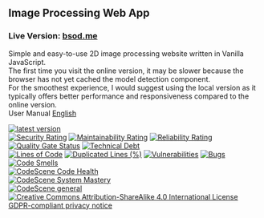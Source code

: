 ## Image Processing Web App
### Live Version: [bsod.me](https://bsod.me/)  
Simple and easy-to-use 2D image processing website written in Vanilla JavaScript.  
The first time you visit the online version, it may be slower because the browser has not yet cached the model detection component.  
For the smoothest experience, I would suggest using the local version as it typically offers better performance and responsiveness compared to the online version.  
User Manual [English](BSOD.me%20User%20Manual.pdf)  

[![latest version](https://img.shields.io/github/v/release/spacemiqote/spacemiqote.github.io?color=rgb%28143%2C%20252%2C%20158%29&style=flat-square)](https://github.com/spacemiqote/spacemiqote.github.io/releases/latest)  
[![Security Rating](https://sonarcloud.io/api/project_badges/measure?project=spacemiqote_spacemiqote.github.io&metric=security_rating)](https://sonarcloud.io/summary/new_code?id=spacemiqote_spacemiqote.github.io)
[![Maintainability Rating](https://sonarcloud.io/api/project_badges/measure?project=spacemiqote_spacemiqote.github.io&metric=sqale_rating)](https://sonarcloud.io/summary/new_code?id=spacemiqote_spacemiqote.github.io)
[![Reliability Rating](https://sonarcloud.io/api/project_badges/measure?project=spacemiqote_spacemiqote.github.io&metric=reliability_rating)](https://sonarcloud.io/summary/new_code?id=spacemiqote_spacemiqote.github.io)  
[![Quality Gate Status](https://sonarcloud.io/api/project_badges/measure?project=spacemiqote_spacemiqote.github.io&metric=alert_status)](https://sonarcloud.io/summary/new_code?id=spacemiqote_spacemiqote.github.io)
[![Technical Debt](https://sonarcloud.io/api/project_badges/measure?project=spacemiqote_spacemiqote.github.io&metric=sqale_index)](https://sonarcloud.io/summary/new_code?id=spacemiqote_spacemiqote.github.io)  
[![Lines of Code](https://sonarcloud.io/api/project_badges/measure?project=spacemiqote_spacemiqote.github.io&metric=ncloc)](https://sonarcloud.io/summary/new_code?id=spacemiqote_spacemiqote.github.io)
[![Duplicated Lines (%)](https://sonarcloud.io/api/project_badges/measure?project=spacemiqote_spacemiqote.github.io&metric=duplicated_lines_density)](https://sonarcloud.io/summary/new_code?id=spacemiqote_spacemiqote.github.io)
[![Vulnerabilities](https://sonarcloud.io/api/project_badges/measure?project=spacemiqote_spacemiqote.github.io&metric=vulnerabilities)](https://sonarcloud.io/summary/new_code?id=spacemiqote_spacemiqote.github.io)
[![Bugs](https://sonarcloud.io/api/project_badges/measure?project=spacemiqote_spacemiqote.github.io&metric=bugs)](https://sonarcloud.io/summary/new_code?id=spacemiqote_spacemiqote.github.io)
[![Code Smells](https://sonarcloud.io/api/project_badges/measure?project=spacemiqote_spacemiqote.github.io&metric=code_smells)](https://sonarcloud.io/summary/new_code?id=spacemiqote_spacemiqote.github.io)  
[![CodeScene Code Health](https://codescene.io/projects/40815/status-badges/code-health)](https://codescene.io/projects/40815)  
[![CodeScene System Mastery](https://codescene.io/projects/40815/status-badges/system-mastery)](https://codescene.io/projects/40815)  
[![CodeScene general](https://codescene.io/images/analyzed-by-codescene-badge.svg)](https://codescene.io/projects/40815)  
[![Creative Commons Attribution-ShareAlike 4.0 International License](https://img.shields.io/github/license/spacemiqote/spacemiqote.github.io?color=rgb%28143%2C%20252%2C%20158%29&style=flat-square)](http://creativecommons.org/licenses/by-sa/4.0/)  
[GDPR-compliant privacy notice ](https://bsod.me/Privacy-Policy.pdf)
